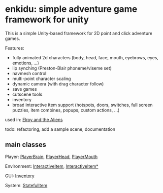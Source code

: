 # enkidu: simple adventure game framework for unity

This is a simple Unity-based framework for 2D point and click adventure games. 

Features:
- fully animated 2d characters (body, head, face, mouth, eyebrows, eyes, emotions, ...)
- lip synching (Preston-Blair phoneme/viseme set)
- navmesh control
- multi-point character scaling
- dynamic camera (with drag character follow)
- save games
- cutscene tools
- inventory
- broad interactive item support (hotspots, doors, switches, full screen puzzles, item combines, popups, custom actions, ...)

used in: [Elroy and the Aliens](https://elroythegame.com)

todo: refactoring, add a sample scene, documentation

## main classes

Player: [PlayerBrain](Assets/Motiviti/Enkidu/character/Player.cs), [PlayerHead](Assets/Motiviti/Enkidu/character/PlayerHead.cs), [PlayerMouth](Assets/Motiviti/Enkidu/character/PlayerMouth.cs)

Environment: [InteractiveItem](Assets/Motiviti/Enkidu/environment/InteractiveItem.cs), [InteractiveItem*](Assets/Motiviti/Enkidu/environment)

GUI: [Inventory](Assets/Motiviti/Enkidu/gui/Inventory.cs)

System: [StatefulItem](Assets/Motiviti/Enkidu/system/StatefulItem.cs)
